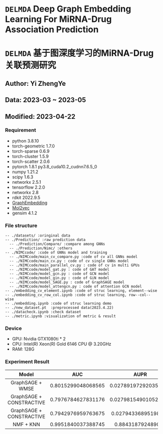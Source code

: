 # ```DELMDA``` Deep Graph Embedding Learning For MiRNA-Drug Association Prediction
# ```DELMDA``` 基于图深度学习的MiRNA-Drug关联预测研究
## Author: Yi ZhengYe
## Data: 2023-03 ~ 2023-05
## Modified: 2023-04-22

### Requirement

- python                    3.8.10
- torch-geometric           1.7.0
- torch-sparse              0.6.9
- torch-cluster             1.5.9
- torch-scatter             2.0.6
- pytorch                   1.8.1           py3.8_cuda10.2_cudnn7.6.5_0
- numpy                     1.21.2          
- scipy                     1.6.3
- networkx                  2.5.1
- tensorflow                2.2.0
- networkx                  2.8
- rdkit                     2022.9.5
- [GraphEmbedding](https://github.com/shenweichen/GraphEmbedding)
- [Mol2vec](https://github.com/samoturk/mol2vec)
- gensim                    4.1.2

### File structure
```
-- ./datasets/ :oringinal data
-- ./Prediction/ :raw prediction data
  -- ./Prediction/Compare/ :compare among GNNs
  -- ./Prediction/Nimc/ :others
-- ./NIMCcode/ :code of GNNs model and training
  -- ./NIMCcode/main_cv_compare.py :code of cv all GNNs model
  -- ./NIMCcode/main_cv.py : code of cv single GNNs model
  -- ./NIMCcode/main_parallel_cv.py : code of cv in multi GPUs
  -- ./NIMCcode/model_gat.py : code of GAT model
  -- ./NIMCcode/model_gcn.py : code of GCN model
  -- ./NIMCcode/model_gin.py : code of GiN model
  -- ./NIMCcode/model_SAGE.py : code of GraphSAGE model
  -- ./NIMCcode/model_attengcn.py : code of attention GCN model
-- ./embedding_cv_element.ipynb :code of struc learning, element--wise 
-- ./embedding_cv_row_col.ipynb :code of struc learning, row--col--wise
-- ./embedding.ipynb :code of struc learning demo
-- ./new_dataset.pt  :preprocessed data(2023.4.22)
-- ./datacheck.ipynb :check dataset
-- ./metric.ipynb :visualization of metric & result
```

### Device

- GPU: Nvidia GTX1080ti * 2
- CPU: Intel(R) Xeon(R) Gold 6146 CPU @ 3.20GHz
- RAM: 128G

### Experiment Result

| Model | AUC | AUPR |
| :---: | :---: | :---: |
| GraphSAGE + WMSE | 0.8015299048068565 | 0.027891972920350793 |
| GraphSAGE + CONSTRACTIVE | 0.7976784627831176 | 0.027981549010521998 |
| GraphSAGE + CONSTRACTIVE | 0.7942976959763675 | 0.02794336895198995 |
| NMF + KNN | 0.9951840037388745 | 0.884318792489077 |